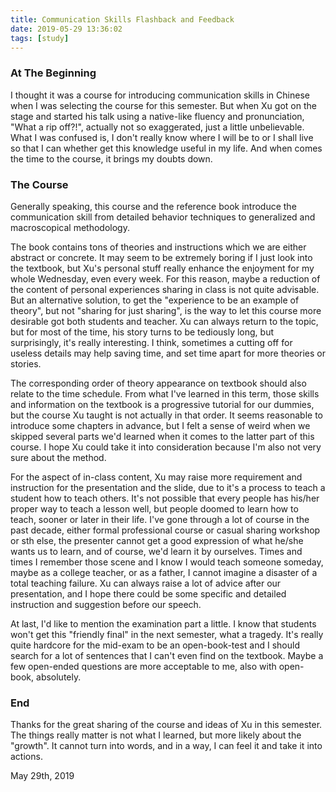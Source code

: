 ```yaml
---
title: Communication Skills Flashback and Feedback
date: 2019-05-29 13:36:02
tags: [study]
---
```


### At The Beginning

I thought it was a course for introducing communication skills in Chinese when I was selecting the course for this semester. But when Xu got on the stage and started his talk using a native-like fluency and pronunciation, "What a rip off?!", actually not so exaggerated, just a little unbelievable. What I was confused is, I don't really know where I will be to or I shall live so that I can whether get this knowledge useful in my life. And when comes the time to the course, it brings my doubts down.

### The Course

Generally speaking, this course and the reference book introduce the communication skill from detailed behavior techniques to generalized and macroscopical methodology.

The book contains tons of theories and instructions which we are either abstract or concrete. It may seem to be extremely boring if I just look into the textbook, but Xu's personal stuff really enhance the enjoyment for my whole Wednesday, even every week. For this reason, maybe a reduction of the content of personal experiences sharing in class is not quite advisable. But an alternative solution, to get the "experience to be an example of theory", but not "sharing for just sharing", is the way to let this course more desirable got both students and teacher. Xu can always return to the topic, but for most of the time, his story turns to be tediously long, but surprisingly, it's really interesting. I think, sometimes a cutting off for useless details may help saving time, and set time apart for more theories or stories.

The corresponding order of theory appearance on textbook should also relate to the time schedule. From what I've learned in this term, those skills and information on the textbook is a progressive tutorial for our dummies, but the course Xu taught is not actually in that order. It seems reasonable to introduce some chapters in advance, but I felt a sense of weird when we skipped several parts we'd learned when it comes to the latter part of this course. I hope Xu could take it into consideration because I'm also not very sure about the method.

For the aspect of in-class content, Xu may raise more requirement and instruction for the presentation and the slide, due to it's a process to teach a student how to teach others. It's not possible that every people has his/her proper way to teach a lesson well, but people doomed to learn how to teach, sooner or later in their life. I've gone through a lot of course in the past decade, either formal professional course or casual sharing workshop or sth else, the presenter cannot get a good expression of what he/she wants us to learn, and of course, we'd learn it by ourselves. Times and times I remember those scene and I know I would teach someone someday, maybe as a college teacher, or as a father, I cannot imagine a disaster of a total teaching failure. Xu can always raise a lot of advice after our presentation, and I hope there could be some specific and detailed instruction and suggestion before our speech. 

At last, I'd like to mention the examination part a little. I know that students won't get this "friendly final" in the next semester, what a tragedy. It's really quite hardcore for the mid-exam to be an open-book-test and I should search for a lot of sentences that I can't even find on the textbook. Maybe a few open-ended questions are more acceptable to me, also with open-book, absolutely.

### End

Thanks for the great sharing of the course and ideas of Xu in this semester. The things really matter is not what I learned, but more likely about the "growth". It cannot turn into words, and in a way, I can feel it and take it into actions.

May 29th, 2019